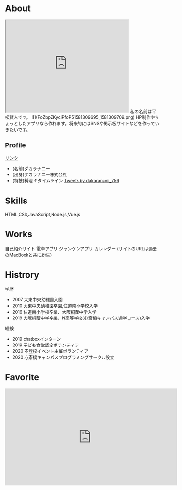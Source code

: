 # About
<iframe src="https://www.openprocessing.org/sketch/838419/embed/" width="400" height="300"></iframe>
私の名前は平松賢人です。
![](FoZbpZKyciPfoP51581309695_1581309709.png)
HP制作やちょっとしたアプリなら作れます。将来的にはSNSや掲示板サイトなどを作っていきたいです。

## Profile  
[リンク](https://twitter.com/dakarananii_756)
- (名前)ダカラナニー 
- (出身)ダカラナニー株式会社
- (特技)料理
↑タイムライン
<a class="twitter-timeline" data-width="400" data-height="600" href="https://twitter.com/dakarananii_756?ref_src=twsrc%5Etfw">Tweets by dakarananii_756</a> <script async src="https://platform.twitter.com/widgets.js" charset="utf-8"></script>

# Skills
HTML,CSS,JavaScript,Node.js,Vue.js

# Works
自己紹介サイト
電卓アプリ
ジャンケンアプリ
カレンダー
(サイトのURLは過去のMacBookと共に紛失)

# Histrory

学歴
- 2007 大東中央幼稚園入園
- 2010 大東中央幼稚園卒園,住道南小学校入学
- 2016 住道南小学校卒業、大阪桐蔭中学入学
- 2019 大阪桐蔭中学卒業、N高等学校(心斎橋キャンパス通学コース)入学

経験
- 2019 chatboxインターン
- 2019 子ども食堂認定ボランティア
- 2020 不登校イベント主催ボランティア
- 2020 心斎橋キャンパスプログラミングサークル設立

# Favorite
<iframe width="560" height="315" src="https://www.youtube.com/embed/zi59WL9LxZY" frameborder="0" allow="accelerometer; autoplay; encrypted-media; gyroscope; picture-in-picture" allowfullscreen></iframe>
